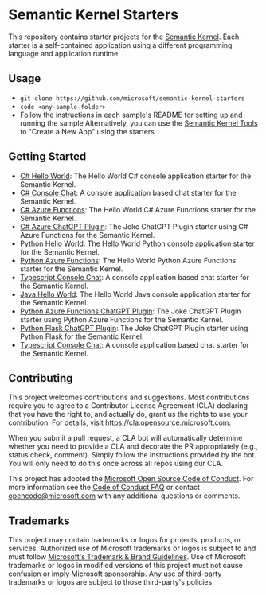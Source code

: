 # Semantic Kernel Starters

This repository contains starter projects for the [Semantic Kernel](https://github.com/microsoft/semantic-kernel). Each starter is a self-contained application using a different programming language and application runtime.

## Usage

- `git clone https://github.com/microsoft/semantic-kernel-starters`
- `code <any-sample-folder>`
- Follow the instructions in each sample's README for setting up and running the sample
Alternatively, you can use the [Semantic Kernel Tools](https://marketplace.visualstudio.com/items?itemName=ms-semantic-kernel.semantic-kernel) to "Create a New App" using the starters

## Getting Started

- [C# Hello World](sk-csharp-hello-world): The Hello World C# console application starter for the Semantic Kernel.
- [C# Console Chat](sk-csharp-console-chat): A console application based chat starter for the Semantic Kernel.
- [C# Azure Functions](sk-csharp-azure-functions): The Hello World C# Azure Functions starter for the Semantic Kernel.
- [C# Azure ChatGPT Plugin](sk-csharp-chatgpt-plugin): The Joke ChatGPT Plugin starter using C# Azure Functions for the Semantic Kernel.
- [Python Hello World](sk-python-hello-world): The Hello World Python console application starter for the Semantic Kernel.
- [Python Azure Functions](sk-python-azure-functions): The Hello World Python Azure Functions starter for the Semantic Kernel.
- [Typescript Console Chat](sk-typescript-console-chat): A console application based chat starter for the Semantic Kernel.
- [Java Hello World](sk-java-hello-world): The Hello World Java console application starter for the Semantic Kernel.
- [Python Azure Functions ChatGPT Plugin](sk-python-azure-functions-chatgpt-plugin): The Joke ChatGPT Plugin starter using Python Azure Functions for the Semantic Kernel.
- [Python Flask ChatGPT Plugin](sk-python-flask-chatgpt-plugin): The Joke ChatGPT Plugin starter using Python Flask for the Semantic Kernel.
- [Typescript Console Chat](sk-typescript-console-chat): A console application based chat starter for the Semantic Kernel. 

## Contributing

This project welcomes contributions and suggestions.  Most contributions require you to agree to a
Contributor License Agreement (CLA) declaring that you have the right to, and actually do, grant us
the rights to use your contribution. For details, visit https://cla.opensource.microsoft.com.

When you submit a pull request, a CLA bot will automatically determine whether you need to provide
a CLA and decorate the PR appropriately (e.g., status check, comment). Simply follow the instructions
provided by the bot. You will only need to do this once across all repos using our CLA.

This project has adopted the [Microsoft Open Source Code of Conduct](https://opensource.microsoft.com/codeofconduct/).
For more information see the [Code of Conduct FAQ](https://opensource.microsoft.com/codeofconduct/faq/) or
contact [opencode@microsoft.com](mailto:opencode@microsoft.com) with any additional questions or comments.

## Trademarks

This project may contain trademarks or logos for projects, products, or services. Authorized use of Microsoft 
trademarks or logos is subject to and must follow 
[Microsoft's Trademark & Brand Guidelines](https://www.microsoft.com/en-us/legal/intellectualproperty/trademarks/usage/general).
Use of Microsoft trademarks or logos in modified versions of this project must not cause confusion or imply Microsoft sponsorship.
Any use of third-party trademarks or logos are subject to those third-party's policies.
